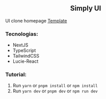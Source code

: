 <article>
  <h1 align='center'>Simply UI</h1>
  
  <p>UI clone homepage <a href='https://medialoot.com/blog/how-to-code-a-homepage-template-with-html5-and-css3/'>Template</a></p>

  <h3>Tecnologias: </h3>

  <ul>
    <li>NextJS</li>
    <li>TypeScript</li>
    <li>TailwindCSS</li>
    <li>Lucie-React</li>
  </ul>

  <h3>Tutorial: </h3>

  <ol>
    <li>
      Run
      <code>yarn</code>
      or
      <code>pnpm install</code>
      or
      <code>npm install</code>
    </li>
     <li>
      Run
      <code>yarn dev</code>
      or
      <code>pnpm dev</code>
      or
      <code>npm run dev</code>
    </li>
  </ol>
</article>
